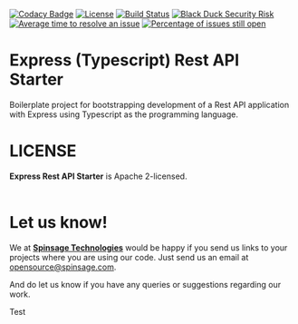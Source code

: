[![Codacy Badge](https://api.codacy.com/project/badge/Grade/119b59458eb143cfbf62183da0aae896)](https://app.codacy.com/gh/spinsage/express-typescript-starter-rest?utm_source=github.com&utm_medium=referral&utm_content=spinsage/express-typescript-starter-rest&utm_campaign=Badge_Grade)
[![License](https://img.shields.io/badge/License-Apache%202.0-blue.svg)](https://opensource.org/licenses/Apache-2.0)
[![Build Status](https://travis-ci.com/spinsage/express-typescript-starter-rest.svg?branch=main)](https://travis-ci.com/spinsage/express-typescript-starter-rest)
[![Black Duck Security Risk](https://copilot.blackducksoftware.com/github/repos/spinsage/express-typescript-starter-rest/branches/main/badge-risk.svg)](https://copilot.blackducksoftware.com/github/repos/spinsage/express-typescript-starter-rest/branches/main)
[![Average time to resolve an issue](http://isitmaintained.com/badge/resolution/spinsage/express-typescript-starter-rest.svg)](http://isitmaintained.com/project/spinsage/express-typescript-starter-rest "Average time to resolve an issue")
[![Percentage of issues still open](http://isitmaintained.com/badge/open/spinsage/express-typescript-starter-rest.svg)](http://isitmaintained.com/project/spinsage/express-typescript-starter-rest "Percentage of issues still open")

# Express (Typescript) Rest API Starter
Boilerplate project for bootstrapping development of a Rest API application with Express using Typescript as the programming language.

# LICENSE
**Express Rest API Starter** is Apache 2-licensed.
<br><br>

# Let us know!
We at [**Spinsage Technologies**](https://www.spinsage.com/) would be happy if you send us links to your projects where you are using our code. Just send us an email at opensource@spinsage.com. 

And do let us know if you have any queries or suggestions regarding our work.

Test
